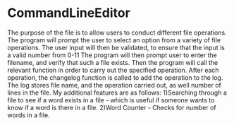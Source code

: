 # CommandLineEditor
The purpose of the file is to allow users to conduct different file operations.
The program will prompt the user to select an option from a variety of file operations.
The user input will then be validated, to ensure that the input is a valid number from 0-11
The program will then prompt user to enter the filename, and verify that such a file exists.
Then the program will call the relevant function in order to carry out the specified operation.
After each operation, the changelog function is called to add the operation to the log.
The log stores file name, and the operation carried out, as well number of lines in the file.
My additional features are as follows:
1)Searching through a file to see if a word exists in a file - which is useful if someone wants to know if a word is there in a file.
2)Word Counter - Checks for number of words in a file.
